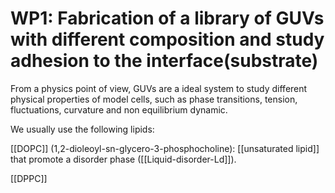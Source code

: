# WP1: Fabrication of a library of GUVs with different composition and study adhesion to the interface(substrate)

From a physics point of view, GUVs are a ideal system to study different physical properties of model cells, such as phase transitions, tension, fluctuations, curvature and non equilibrium dynamic. 

We usually use the following lipids:

[[DOPC]] (1,2-dioleoyl-sn-glycero-3-phosphocholine): [[unsaturated lipid]] that promote a disorder phase ([[Liquid-disorder-Ld]]). 

[[DPPC]] 
